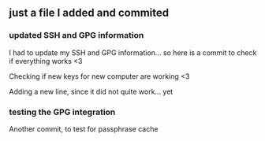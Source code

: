 ## just a file I added and commited

### updated SSH and GPG information

  I had to update my SSH and GPG information... so here is a commit to check if everything works <3

  Checking if new keys for new computer are working <3

  Adding a new line, since it did not quite work... yet

### testing the GPG integration

  Another commit, to test for passphrase cache

